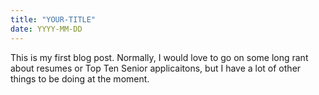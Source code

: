 ```yaml
---
title: "YOUR-TITLE"
date: YYYY-MM-DD
---
```

This is my first blog post. Normally, I would love to go on some long rant about resumes or Top Ten Senior applicaitons, but I have a lot of other things to be doing at the moment.
